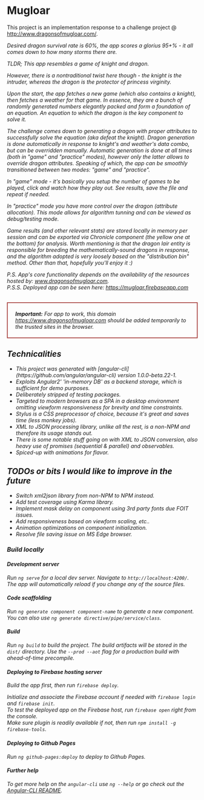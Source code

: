 # Mugloar

This project is an implementation response to a challenge project @ http://www.dragonsofmugloar.com/.
<p>
<i>Desired dragon survival rate is 60%, the app scores a glorius 95+% - it all comes down to how many storms there are.<i/> 
</p>

<p>
TLDR; This app resembles a game of knight and dragon.
</p>
<p>
However, there is a nontraditional twist here though - the knight is the intruder, whereas the dragon is the protector of princess virginity.
</p>
<p>
Upon the start, the app fetches a new game (which also contains a knight), then fetches a weather for that game.
In essence, they are a bunch of randomly generated numbers elegantly packed and form a foundation of an equation.
An equation to which the dragon is the key component to solve it.
</p>
<p>
The challenge comes down to generating a dragon with proper attributes to successfully solve the equation (aka defeat the knight).
Dragon generation is done automatically in response to knight's and weather's data combo, but can be overridden manually.
Automatic generation is done at all times (both in "game" and "practice" modes), however only the latter allows to override dragon attributes.
Speaking of which, the app can be smoothly transitioned between two modes: "game" and "practice".
</p>
<p>
In "game" mode - it's basically you setup the number of games to be played, click and watch how they play out.
See results, save the file and repeat if needed.
</p>
<p>
In "practice" mode you have more control over the dragon (attribute allocation). This mode allows for algorithm tunning and can be viewed as debug/testing mode.
</p>
<p>
Game results (and other relevant stats) are stored locally in memory per session and can be exported via Chronicle component (the yellow one at the bottom) for analysis.
Worth mentioning is that the dragon lair entity is responsible for breeding the mathematically-sound dragons in response, and the algorithm adopted is very loosely based on the "distribution bin" method.
Other than that, hopefully you'll enjoy it :)
</p>

P.S. App's core functionality depends on the availability of the resources hosted by: <a href="http://www.dragonsofmugloar.com" target="_blank">www.dragonsofmugloar.com</a>.
<br>
P.S.S. Deployed app can be seen here: <a href="https://mugloar.firebaseapp.com" target="_blank">https://mugloar.firebaseapp.com</a>
<br>
<br>

<div style="padding: 20px; border: 2px solid #a94442;">
<b color='red'>Important:</b> For app to work, this domain <a href="https://www.dragonsofmugloar.com" target="_blank"><em>https://www.dragonsofmugloar.com</em></a> should be added temporarily to the trusted sites in the browser.</b>
</div>

## Technicalities
<ul>
<li>
This project was generated with [angular-cli](https://github.com/angular/angular-cli) version 1.0.0-beta.22-1.
</li>
<li>
Exploits Angular2' 'in-memory DB' as a backend storage, which is sufficient for demo purposes.
</li>
<li>
Deliberately stripped of testing packages.
</li>
<li>
Targeted to modern browsers as a SPA in a desktop environment omitting viewform responsiveness for brevity and time constraints.
</li>
<li>
Stylus is a CSS preprocessor of choice, because it's great and saves time (less monkey jobs).
</li>
<li>
XML to JSON processing library, unlike all the rest, is a non-NPM and therefore its usage stands out.
</li>
<li>
There is some notable stuff going on with XML to JSON conversion, also heavy use of promises (sequential & parallel) and observables.
</li>
<li>
Spiced-up with animations for flavor.
</li>
</ul>

## TODOs or bits I would like to improve in the future
<ul>
<li>Switch xml2json library from non-NPM to NPM instead.</li>
<li>Add test coverage using Karma library.</li>
<li>Implement mask delay on component using 3rd party fonts due FOIT issues.</li>
<li>Add responsiveness based on viewform scaling, etc..</li>
<li>Animation optimizations on component initialization.</li>
<li>Resolve file saving issue on MS Edge browser.</li>
</ul>


### Build locally 
#### Development server
Run `ng serve` for a local dev server.
Navigate to `http://localhost:4200/`.
The app will automatically reload if you change any of the source files.

#### Code scaffolding
Run `ng generate component component-name` to generate a new component.
You can also use `ng generate directive/pipe/service/class`.

#### Build
Run `ng build` to build the project. The build artifacts will be stored in the `dist/` directory.
Use the `--prod --aot` flag for a production build with ahead-of-time precompile.

#### Deploying to Firebase hosting server
Build the app first, then run `firebase deploy`.

Initialize and associate the Firebase account if needed with `firebase login` and `firebase init`.
<br>
To test the deployed app on the Firebase host, run `firebase open` right from the console.
<br>
Make sure plugin is readily available if not, then run `npm install -g firebase-tools`.


#### Deploying to Github Pages
Run `ng github-pages:deploy` to deploy to Github Pages.

#### Further help
To get more help on the `angular-cli` use `ng --help` or go check out the [Angular-CLI README](https://github.com/angular/angular-cli/blob/master/README.md).
